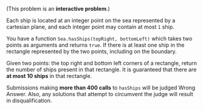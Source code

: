 (This problem is an **interactive problem**.)

Each ship is located at an integer point on the sea represented by a cartesian plane, and each integer point may contain at most `1` ship.

You have a function `Sea.hasShips(topRight, bottomLeft)` which takes two points as arguments and returns `true`. If there is at least one ship in the rectangle represented by the two points, including on the boundary.

Given two points: the top right and bottom left corners of a rectangle, return the number of ships present in that rectangle. It is guaranteed that there are **at most 10 ships** in that rectangle.

Submissions making **more than 400 calls** to `hasShips` will be judged Wrong Answer. Also, any solutions that attempt to circumvent the judge will result in disqualification.